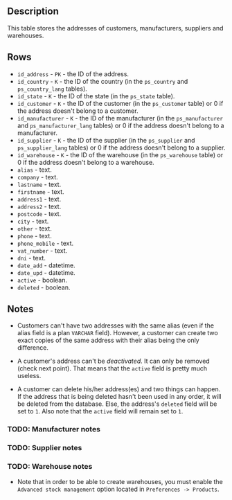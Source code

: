 ## Description

This table stores the addresses of customers, manufacturers, suppliers and
warehouses.

## Rows

* `id_address` - `PK` - the ID of the address.
* `id_country` - `K` - the ID of the country (in the `ps_country` and
`ps_country_lang` tables).
* `id_state` - `K` - the ID of the state (in the `ps_state` table).
* `id_customer` - `K` - the ID of the customer (in the `ps_customer` table) or 0
if the address doesn't belong to a customer.
* `id_manufacturer` - `K` - the ID of the manufacturer (in the `ps_manufacturer`
and `ps_manufacturer_lang` tables) or 0 if the address doesn't belong to a
manufacturer.
* `id_supplier` - `K` - the ID of the supplier (in the `ps_supplier` and
`ps_supplier_lang` tables) or 0 if the address doesn't belong to a supplier.
* `id_warehouse` - `K` - the ID of the warehouse (in the `ps_warehouse` table)
or 0 if the address doesn't belong to a warehouse.
* `alias` - text.
* `company` - text.
* `lastname` - text.
* `firstname` - text.
* `address1` - text.
* `address2` - text.
* `postcode` - text.
* `city` - text.
* `other` - text.
* `phone` - text.
* `phone_mobile` - text.
* `vat_number` - text.
* `dni` - text.
* `date_add` - datetime.
* `date_upd` - datetime.
* `active` - boolean.
* `deleted` - boolean.

## Notes

* Customers can't have two addresses with the same alias (even if the alias
field is a plan `VARCHAR` field). However, a customer can create two exact
copies of the same address with their alias being the only difference.

* A customer's address can't be *deactivated*. It can only be removed (check
next point). That means that the `active` field is pretty much useless.

* A customer can delete his/her address(es) and two things can happen. If the
address that is being deleted hasn't been used in any order, it will be deleted
from the database. Else, the address's `deleted` field will be set to `1`. Also
note that the `active` field will remain set to `1`.

### TODO: Manufacturer notes
### TODO: Supplier notes
### TODO: Warehouse notes

* Note that in order to be able to create warehouses, you must enable the
`Advanced stock management` option located in `Preferences -> Products`.

